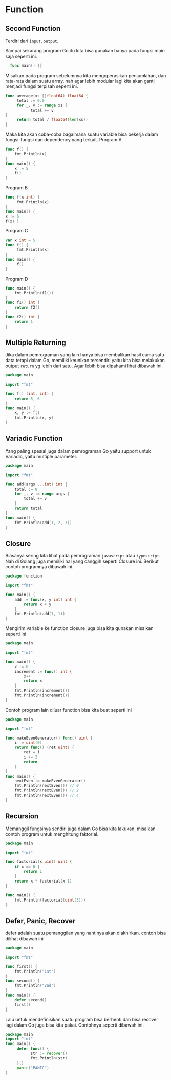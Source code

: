 # Function

## Second Function
Terdiri dari `input`, `output`.

Sampai sekarang program Go itu kita bisa gunakan hanya pada fungsi main saja seperti ini.
```go
  func main() {}
```
Misalkan pada program sebelumnya kita mengoperasikan penjumlahan, dan rata-rata dalam suatu array, nah agar lebih modular lagi kita akan ganti menjadi fungsi terpisah seperti ini.
```go
func average(xs []float64) float64 {
     total := 0.0
     for _, v := range xs {
           total += v
}
     return total / float64(len(xs))
}
```
Maka kita akan coba-coba bagaimana suatu variable bisa bekerja dalam fungsi-fungsi dan dependency yang terkait.
Program A
```go
func f() {
	fmt.Println(x)
}
func main() {
	x := 5
	f()
}
```
Program B
```go
func f(x int) {
     fmt.Println(x)
}
func main() {
x := 5
f(x) }
```

Program C
```go
var x int = 5
func f() {
     fmt.Println(x)
}
func main() {
     f()
}
```
Program D
```go
func main() {
	fmt.Println(f1())
}
func f1() int {
	return f2()
}
func f2() int {
	return 1
}
```

## Multiple Returning
Jika dalam pemrograman yang lain hanya bisa membalikan hasil cuma satu data tetapi dalam Go, memiliki keunikan tersendiri yaitu kita bisa melakukan output `return` yg lebih dari satu. Agar lebih bisa dipahami lihat dibawah ini.
```go
package main

import "fmt"

func f() (int, int) {
	return 5, 6
}
func main() {
	x, y := f()
	fmt.Println(x, y)
}
```

## Variadic Function
Yang paling spesial juga dalam pemrograman Go yaitu support untuk Variadic, yaitu multiple parameter.
```go
package main

import "fmt"

func add(args ...int) int {
	total := 0
	for _, v := range args {
		total += v
	}
	return total
}
func main() {
	fmt.Println(add(1, 2, 3))
}
```

## Closure
Biasanya sering kita lihat pada pemrograman `javascript` atau `typescript`. Nah di Golang juga memiliki hal yang canggih seperti Closure ini. Berikut contoh programnya dibawah ini.
```go
package function

import "fmt"

func main() {
	add := func(x, y int) int {
		return x + y
	}
	fmt.Println(add(1, 1))
}
```
Mengirim variable ke function closure juga bisa kita gunakan misalkan seperti ini
```go
package main

import "fmt"

func main() {
	x := 0
	increment := func() int {
		x++
		return x
	}
	fmt.Println(increment())
	fmt.Println(increment())
}
```

Contoh program lain diluar function bisa kita buat seperti ini
```go
package main

import "fmt"

func makeEvenGenerator() func() uint {
	i := uint(0)
	return func() (ret uint) {
		ret = i
		i += 2
		return
	}
}
func main() {
	nextEven := makeEvenGenerator()
	fmt.Println(nextEven()) // 0
	fmt.Println(nextEven()) // 2
	fmt.Println(nextEven()) // 4
}
```
## Recursion
Memanggil fungsinya sendiri juga dalam Go bisa kita lakukan, misalkan contoh program untuk menghitung faktorial.
```go
package main

import "fmt"

func factorial(x uint) uint {
	if x == 0 {
		return 1
	}
	return x * factorial(x-1)
}

func main() {
	fmt.Println(factorial(uint(3)))
}
```

## Defer, Panic, Recover
defer adalah suatu pemanggilan yang nantinya akan diakhirkan. contoh bisa dilihat dibawah ini
```go
package main

import "fmt"

func first() {
	fmt.Println("1st")
}
func second() {
	fmt.Println("2nd")
}
func main() {
	defer second()
	first()
}
```
Lalu untuk mendefinisikan suatu program bisa berhenti dan bisa recover lagi dalam Go juga bisa kita pakai. Contohnya seperti dibawah ini.

```go
package main
import "fmt"
func main() {
     defer func() {
           str := recover()
           fmt.Println(str)
     }()
     panic("PANIC")
}
```